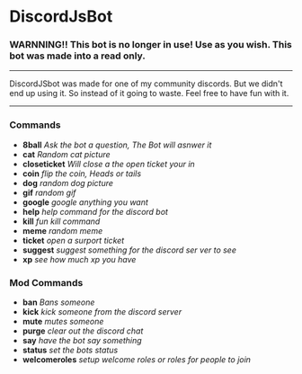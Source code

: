 # DiscordJsBot

### WARNNING!! This bot is no longer in use! Use as you wish. This bot was made into a read only.
___
DiscordJSbot was made for one of my community discords. But we didn't end up using it. So instead of it going to waste. Feel free to have fun with it.

___

### Commands
- **8ball**  *Ask the bot a question, The Bot will asnwer it*
- **cat** *Random cat picture*
- **closeticket** *Will close a the open ticket your in*
- **coin** *flip the coin, Heads or tails*
- **dog** *random dog picture*
- **gif** *random gif*
- **google** *google anything you want*
- **help** *help command for the discord bot*
- **kill** *fun kill command*
- **meme** *random meme*
- **ticket** *open a surport ticket*
- **suggest** *suggest something for the discord ser ver to see*
- **xp** *see how much xp you have*

### Mod Commands
- **ban** *Bans someone*
- **kick** *kick someone from the discord server*
- **mute** *mutes someone*
- **purge** *clear out the discord chat*
- **say** *have the bot say something*
- **status** *set the bots status*
- **welcomeroles** *setup welcome roles or roles for people to join*
